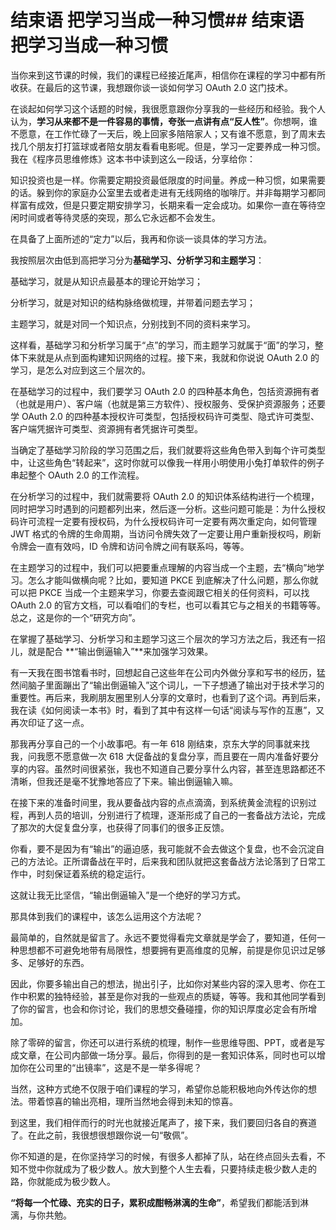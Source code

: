 # 结束语 把学习当成一种习惯## 结束语 把学习当成一种习惯

当你来到这节课的时候，我们的课程已经接近尾声，相信你在课程的学习中都有所收获。在最后的这节课，我想跟你谈一谈如何学习 OAuth 2.0 这门技术。

在谈起如何学习这个话题的时候，我很愿意跟你分享我的一些经历和经验。我个人认为，**学习从来都不是一件容易的事情，夸张一点讲有点“反人性”**。你想啊，谁不愿意，在工作忙碌了一天后，晚上回家多陪陪家人；又有谁不愿意，到了周末去找几个朋友打打篮球或者陪女朋友看看电影呢。但是，学习一定要养成一种习惯。我在《程序员思维修炼》这本书中读到这么一段话，分享给你：

知识投资也是一样。你需要定期投资最低限度的时间量。养成一种习惯，如果需要的话。躲到你的家庭办公室里去或者走进有无线网络的咖啡厅。并非每期学习都同样富有成效，但是只要定期安排学习，长期来看一定会成功。如果你一直在等待空闲时间或者等待灵感的突现，那么它永远都不会发生。

在具备了上面所述的“定力”以后，我再和你谈一谈具体的学习方法。

我按照层次由低到高把学习分为**基础学习、分析学习和主题学习**：

基础学习，就是从知识点最基本的理论开始学习；

分析学习，就是对知识的结构脉络做梳理，并带着问题去学习；

主题学习，就是对同一个知识点，分别找到不同的资料来学习。

这样看，基础学习和分析学习属于“点”的学习，而主题学习就属于“面”的学习，整体下来就是从点到面构建知识网络的过程。接下来，我就和你说说 OAuth 2.0 的学习，是怎么对应到这三个层次的。

在基础学习的过程中，我们要学习 OAuth 2.0 的四种基本角色，包括资源拥有者（也就是用户）、客户端（也就是第三方软件）、授权服务、受保护资源服务；还要学 OAuth 2.0 的四种基本授权许可类型，包括授权码许可类型、隐式许可类型、客户端凭据许可类型、资源拥有者凭据许可类型。

当确定了基础学习阶段的学习范围之后，我们就要将这些角色带入到每个许可类型中，让这些角色“转起来”，这时你就可以像我一样用小明使用小兔打单软件的例子串起整个 OAuth 2.0 的工作流程。

在分析学习的过程中，我们就需要将 OAuth 2.0 的知识体系结构进行一个梳理，同时把学习时遇到的问题都列出来，然后逐一分析。这些问题可能是：为什么授权码许可流程一定要有授权码，为什么授权码许可一定要有两次重定向，如何管理 JWT 格式的令牌的生命周期，当访问令牌失效了一定要让用户重新授权吗，刷新令牌会一直有效吗，ID 令牌和访问令牌之间有联系吗，等等。

在主题学习的过程中，我们可以把要重点理解的内容当成一个主题，去“横向”地学习。怎么才能叫做横向呢？比如，要知道 PKCE 到底解决了什么问题，那么你就可以把 PKCE 当成一个主题来学习，你要去查阅跟它相关的任何资料，可以找 OAuth 2.0 的官方文档，可以看咱们的专栏，也可以看其它与之相关的书籍等等。总之，这是你的一个“研究方向”。

在掌握了基础学习、分析学习和主题学习这三个层次的学习方法之后，我还有一招儿，就是配合 **“输出倒逼输入”**来加强学习效果。

有一天我在图书馆看书时，回想起自己这些年在公司内外做分享和写书的经历，猛然间脑子里面蹦出了“输出倒逼输入”这个词儿，一下子想通了输出对于技术学习的重要性。再后来，我刷朋友圈里别人分享的文章时，也看到了这个词。再到后来，我在读《如何阅读一本书》时，看到了其中有这样一句话“阅读与写作的互惠”，又再次印证了这一点。

那我再分享自己的一个小故事吧。有一年 618 刚结束，京东大学的同事就来找我，问我愿不愿意做一次 618 大促备战的复盘分享，而且要在一周内准备好要分享的内容。虽然时间很紧张，我也不知道自己要分享什么内容，甚至连思路都还不清晰，但我还是毫不犹豫地答应了下来。输出倒逼输入嘛。

在接下来的准备时间里，我从要备战内容的点点滴滴，到系统黄金流程的识别过程，再到人员的培训，分别进行了梳理，逐渐形成了自己的一套备战方法论，完成了那次的大促复盘分享，也获得了同事们的很多正反馈。

你看，要不是因为有“输出”的逼迫感，我可能就不会去做这个复盘，也不会沉淀自己的方法论。正所谓备战在平时，后来我和团队就把这套备战方法论落到了日常工作中，时刻保证着系统的稳定运行。

这就让我无比坚信，“输出倒逼输入”是一个绝好的学习方式。

那具体到我们的课程中，该怎么运用这个方法呢？

最简单的，自然就是留言了。永远不要觉得看完文章就是学会了，要知道，任何一种思想都不可避免地带有局限性，想要拥有更高维度的见解，前提是你见识过足够多、足够好的东西。

因此，你要多输出自己的想法，抛出引子，比如你对某些内容的深入思考、你在工作中积累的独特经验，甚至是你对我的一些观点的质疑，等等。我和其他同学看到了你的留言，也会和你讨论，我们的思想交叠碰撞，你的知识厚度必定会有所增加。

除了零碎的留言，你还可以进行系统的梳理，制作一些思维导图、PPT，或者是写成文章，在公司内部做一场分享。最后，你得到的是一套知识体系，同时也可以增加你在公司里的“出镜率”，这是不是一举多得呢？

当然，这种方式绝不仅限于咱们课程的学习，希望你总能积极地向外传达你的想法。带着惊喜的输出亮相，理所当然地会得到未知的惊喜。

到这里，我们相伴而行的时光也就接近尾声了，接下来，我们要回归各自的赛道了。在此之前，我很想很想跟你说一句“敬佩”。

你不知道的是，在你坚持学习的时候，有很多人都掉了队，站在终点回头去看，不知不觉中你就成为了极少数人。放大到整个人生去看，只要持续走极少数人走的路，你就能成为极少数人。

**“将每一个忙碌、充实的日子，累积成酣畅淋漓的生命”**，希望我们都能活到淋漓，与你共勉。
